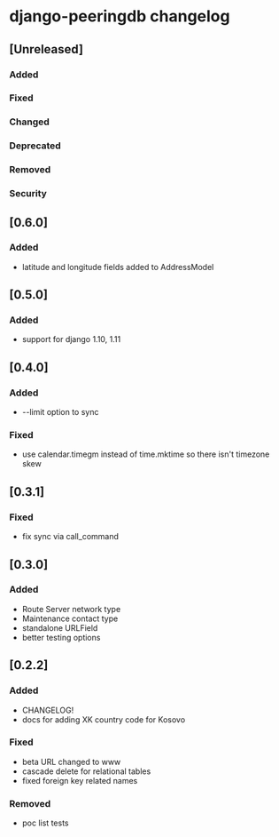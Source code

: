 
# django-peeringdb changelog

## [Unreleased]
### Added
### Fixed
### Changed
### Deprecated
### Removed
### Security

## [0.6.0]
### Added
- latitude and longitude fields added to AddressModel


## [0.5.0]
### Added
- support for django 1.10, 1.11


## [0.4.0]
### Added
- --limit option to sync

### Fixed
- use calendar.timegm instead of time.mktime so there isn't timezone skew


## [0.3.1]
### Fixed
- fix sync via call_command


## [0.3.0]
### Added
- Route Server network type
- Maintenance contact type
- standalone URLField
- better testing options


## [0.2.2]
### Added
- CHANGELOG!
- docs for adding XK country code for Kosovo 

### Fixed
- beta URL changed to www
- cascade delete for relational tables
- fixed foreign key related names

### Removed
- poc list tests

